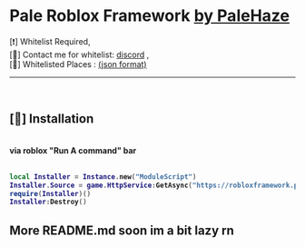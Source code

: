 <!-- there's nothing interesting here-->
<h1 &#x41;&#x6C;&#x69;&#x67;&#x6E;&#x3D;&#x22;&#x6C;&#x65;&#x66;&#x74;&#x22;>Pale Roblox Framework <a href="https://github.com/PaleHazeGuy">by PaleHaze</a></h1><strong&#x41;&#x6C;&#x69;&#x67;&#x6E;&#x3D;&#x22;&#x6C;&#x65;&#x66;&#x74;&#x22;>[&#10071;] Whitelist Required,<br>[&#x1F4E7;] Contact me for whitelist: <a href="https://discord.com/users/224203860833468418">discord</a> ,<br>[&#128195;] Whitelisted Places : <a href="https://robloxframework.palehaze.com/whitelist.json">(json format)</a></strong><br><hr><br><h2>[&#128315;] Installation</h2> 
<strong><br> <strong> via roblox "Run A command" bar </strong> <br><br>

```lua
local Installer = Instance.new("ModuleScript")
Installer.Source = game.HttpService:GetAsync("https://robloxframework.palehaze.com/init.lua")
require(Installer)()
Installer:Destroy()
```

<h2><strong>More README.md soon im a bit lazy rn</strong></h2> 

